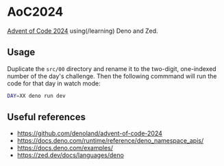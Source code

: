 # AoC2024

[Advent of Code 2024](https://adventofcode.com/2024) using(/learning) Deno and Zed.

## Usage

Duplicate the `src/00` directory and rename it to the two-digit, one-indexed number of the day's challenge.
Then the following commmand will run the code for that day in watch mode:

```bash
DAY=XX deno run dev
```

## Useful references

- https://github.com/denoland/advent-of-code-2024
- https://docs.deno.com/runtime/reference/deno_namespace_apis/
- https://docs.deno.com/examples/
- https://zed.dev/docs/languages/deno
